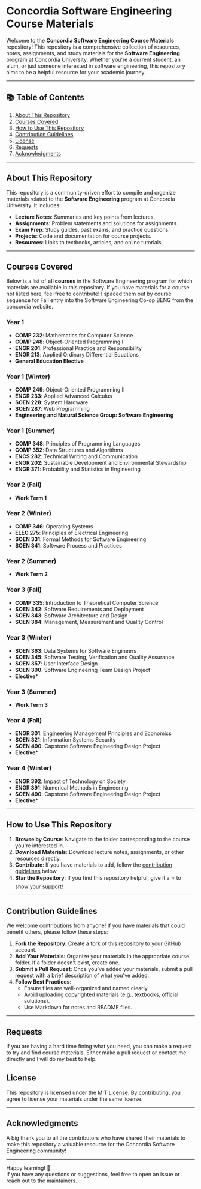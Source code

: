 # Concordia Software Engineering Course Materials

Welcome to the **Concordia Software Engineering Course Materials** repository! This repository is a comprehensive collection of resources, notes, assignments, and study materials for the **Software Engineering** program at Concordia University. Whether you're a current student, an alum, or just someone interested in software engineering, this repository aims to be a helpful resource for your academic journey.

---

## 📚 Table of Contents

1. [About This Repository](#about-this-repository)
2. [Courses Covered](#courses-covered)
3. [How to Use This Repository](#how-to-use-this-repository)
4. [Contribution Guidelines](#contribution-guidelines)
5. [License](#license)
6. [Requests](#requests)
7. [Acknowledgments](#acknowledgments)

---

## About This Repository

This repository is a community-driven effort to compile and organize materials related to the **Software Engineering** program at Concordia University. It includes:

- **Lecture Notes**: Summaries and key points from lectures.
- **Assignments**: Problem statements and solutions for assignments.
- **Exam Prep**: Study guides, past exams, and practice questions.
- **Projects**: Code and documentation for course projects.
- **Resources**: Links to textbooks, articles, and online tutorials.

---

## Courses Covered

Below is a list of **all courses** in the Software Engineering program for which materials are available in this repository.
If you have materials for a course not listed here, feel free to contribute!
I spaced them out by course sequence for Fall entry into the Software Engineering Co-op BENG from the concordia website.

### Year 1

- **COMP 232**: Mathematics for Computer Science
- **COMP 248**: Object-Oriented Programming I
- **ENGR 201**: Professional Practice and Responsibility
- **ENGR 213**: Applied Ordinary Differential Equations
- **General Education Elective**

### Year 1 (Winter)

- **COMP 249**: Object-Oriented Programming II
- **ENGR 233**: Applied Advanced Calculus
- **SOEN 228**: System Hardware
- **SOEN 287**: Web Programming
- **Engineering and Natural Science Group: Software Engineering**

### Year 1 (Summer)

- **COMP 348**: Principles of Programming Languages
- **COMP 352**: Data Structures and Algorithms
- **ENCS 282**: Technical Writing and Communication
- **ENGR 202**: Sustainable Development and Environmental Stewardship
- **ENGR 371**: Probability and Statistics in Engineering

### Year 2 (Fall)

- **Work Term 1**

### Year 2 (Winter)

- **COMP 346**: Operating Systems
- **ELEC 275**: Principles of Electrical Engineering
- **SOEN 331**: Formal Methods for Software Engineering
- **SOEN 341**: Software Process and Practices

### Year 2 (Summer)

- **Work Term 2**

### Year 3 (Fall)

- **COMP 335**: Introduction to Theoretical Computer Science
- **SOEN 342**: Software Requirements and Deployment
- **SOEN 343**: Software Architecture and Design
- **SOEN 384**: Management, Measurement and Quality Control

### Year 3 (Winter)

- **SOEN 363**: Data Systems for Software Engineers
- **SOEN 345**: Software Testing, Verification and Quality Assurance
- **SOEN 357**: User Interface Design
- **SOEN 390**: Software Engineering Team Design Project
- **Elective***

### Year 3 (Summer)

- **Work Term 3**

### Year 4 (Fall)

- **ENGR 301**: Engineering Management Principles and Economics
- **SOEN 321**: Information Systems Security
- **SOEN 490**: Capstone Software Engineering Design Project
- **Elective***

### Year 4 (Winter)

- **ENGR 392**: Impact of Technology on Society
- **ENGR 391**: Numerical Methods in Engineering
- **SOEN 490**: Capstone Software Engineering Design Project
- **Elective***

---

## How to Use This Repository

1. **Browse by Course**: Navigate to the folder corresponding to the course you're interested in.
2. **Download Materials**: Download lecture notes, assignments, or other resources directly.
3. **Contribute**: If you have materials to add, follow the [contribution guidelines](#contribution-guidelines) below.
4. **Star the Repository**: If you find this repository helpful, give it a ⭐ to show your support!

---

## Contribution Guidelines

We welcome contributions from anyone! If you have materials that could benefit others, please follow these steps:

1. **Fork the Repository**: Create a fork of this repository to your GitHub account.
2. **Add Your Materials**: Organize your materials in the appropriate course folder. If a folder doesn't exist, create one.
3. **Submit a Pull Request**: Once you've added your materials, submit a pull request with a brief description of what you've added.
4. **Follow Best Practices**:
   - Ensure files are well-organized and named clearly.
   - Avoid uploading copyrighted materials (e.g., textbooks, official solutions).
   - Use Markdown for notes and README files.

---

## Requests

If you are having a hard time fining what you need, you can make a request to try and find course materials.
Either make a pull request or contact me directly and I will do my best to help.

## License

This repository is licensed under the [MIT License](LICENSE). By contributing, you agree to license your materials under the same license.

---

## Acknowledgments

A big thank you to all the contributors who have shared their materials to make this repository a valuable resource for the Concordia Software Engineering community!

---

Happy learning! 🚀  
If you have any questions or suggestions, feel free to open an issue or reach out to the maintainers.
